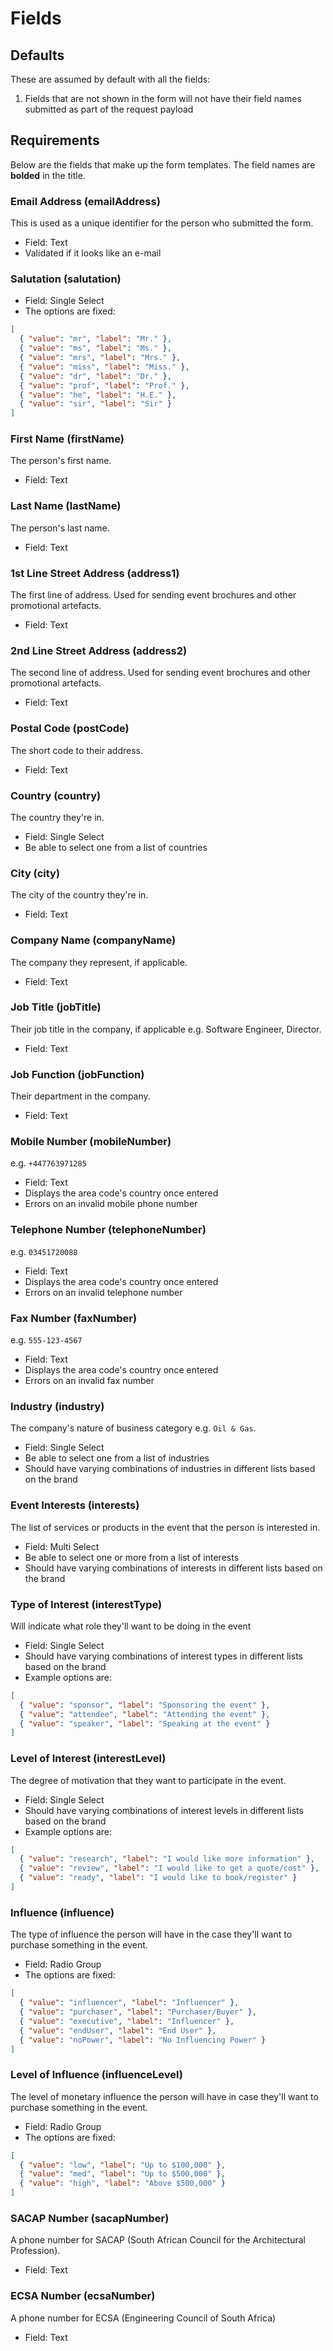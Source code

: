 # Fields

## Defaults

These are assumed by default with all the fields:

1. Fields that are not shown in the form will not have their field names submitted as part of the request payload

## Requirements

Below are the fields that make up the form templates. The field names are **bolded** in the title.

### Email Address (**emailAddress**)

This is used as a unique identifier for the person who submitted the form.

- Field: Text
- Validated if it looks like an e-mail

### Salutation (**salutation**)

- Field: Single Select
- The options are fixed:

```json
[
  { "value": "mr", "label": "Mr." },
  { "value": "ms", "label": "Ms." },
  { "value": "mrs", "label": "Mrs." },
  { "value": "miss", "label": "Miss." },
  { "value": "dr", "label": "Dr." },
  { "value": "prof", "label": "Prof." },
  { "value": "he", "label": "H.E." },
  { "value": "sir", "label": "Sir" }
]
```

### First Name (**firstName**)

The person's first name.

- Field: Text

### Last Name (**lastName**)

The person's last name.

- Field: Text

### 1st Line Street Address (**address1**)

The first line of address. Used for sending event brochures and other promotional artefacts.

- Field: Text

### 2nd Line Street Address (**address2**)

The second line of address. Used for sending event brochures and other promotional artefacts.

- Field: Text

### Postal Code (**postCode**)

The short code to their address.

- Field: Text

### Country (**country**)

The country they're in.

- Field: Single Select
- Be able to select one from a list of countries

### City (**city**)

The city of the country they're in.

- Field: Text

### Company Name (**companyName**)

The company they represent, if applicable.

- Field: Text

### Job Title (**jobTitle**)

Their job title in the company, if applicable e.g. Software Engineer, Director.

- Field: Text

### Job Function (**jobFunction**)

Their department in the company.

- Field: Text

### Mobile Number (**mobileNumber**)

e.g. `+447763971285`

- Field: Text
- Displays the area code's country once entered
- Errors on an invalid mobile phone number

### Telephone Number (**telephoneNumber**)

e.g. `03451720088`

- Field: Text
- Displays the area code's country once entered
- Errors on an invalid telephone number

### Fax Number (**faxNumber**)

e.g. `555-123-4567`

- Field: Text
- Displays the area code's country once entered
- Errors on an invalid fax number

### Industry (**industry**)

The company's nature of business category e.g. `Oil & Gas`.

- Field: Single Select
- Be able to select one from a list of industries
- Should have varying combinations of industries in different lists based on the brand

### Event Interests (**interests**)

The list of services or products in the event that the person is interested in.

- Field: Multi Select
- Be able to select one or more from a list of interests
- Should have varying combinations of interests in different lists based on the brand

### Type of Interest (**interestType**)

Will indicate what role they'll want to be doing in the event

- Field: Single Select
- Should have varying combinations of interest types in different lists based on the brand
- Example options are:

```json
[
  { "value": "sponsor", "label": "Sponsoring the event" },
  { "value": "attendee", "label": "Attending the event" },
  { "value": "speaker", "label": "Speaking at the event" }
]
```

### Level of Interest (**interestLevel**)

The degree of motivation that they want to participate in the event.

- Field: Single Select
- Should have varying combinations of interest levels in different lists based on the brand
- Example options are:

```json
[
  { "value": "research", "label": "I would like more information" },
  { "value": "review", "label": "I would like to get a quote/cost" },
  { "value": "ready", "label": "I would like to book/register" }
]
```

### Influence (**influence**)

The type of influence the person will have in the case they'll want to purchase something in the event.

- Field: Radio Group
- The options are fixed:

```json
[
  { "value": "influencer", "label": "Influencer" },
  { "value": "purchaser", "label": "Purchaser/Buyer" },
  { "value": "executive", "label": "Influencer" },
  { "value": "endUser", "label": "End User" },
  { "value": "noPower", "label": "No Influencing Power" }
]
```

### Level of Influence (**influenceLevel**)

The level of monetary influence the person will have in case they'll want to purchase something in the event.

- Field: Radio Group
- The options are fixed:

```json
[
  { "value": "low", "label": "Up to $100,000" },
  { "value": "med", "label": "Up to $500,000" },
  { "value": "high", "label": "Above $500,000" }
]
```

### SACAP Number (**sacapNumber**)

A phone number for SACAP (South African Council for the Architectural Profession).

- Field: Text

### ECSA Number (**ecsaNumber**)

A phone number for ECSA (Engineering Council of South Africa)

- Field: Text
